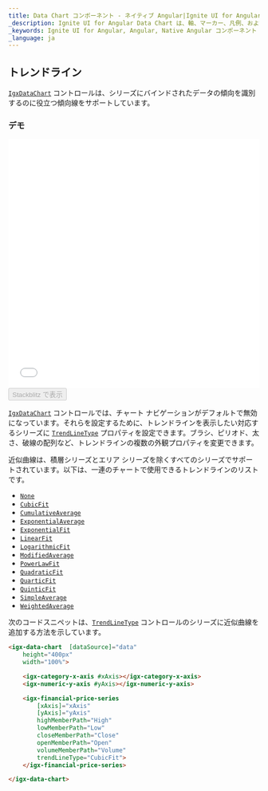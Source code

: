 ```yaml
---
title: Data Chart コンポーネント - ネイティブ Angular|Ignite UI for Angular
_description: Ignite UI for Angular Data Chart は、軸、マーカー、凡例、および注釈レイヤーのモジュール設計を提供するチャート コンポーネントです。チャート機能は、複合チャート ビューを作成するために同じチャート領域でのビジュアル要素の複数のインスタンスを利用できます。
_keywords: Ignite UI for Angular, Angular, Native Angular コンポーネント スイート, Native Angular コントロール, ネイティブ Angular コンポーネント, ネイティブ Angular コンポーネント ライブラリ, Angular チャート, Angular チャート コントロール, Angular チャート例, Angular チャート コンポーネント, Angular データ チャート
_language: ja
---
```


## トレンドライン

[`IgxDataChart`](datachart_series_trendlines.md) コントロールは、シリーズにバインドされたデータの傾向を識別するのに役立つ傾向線をサポートしています。

### デモ

<div class="sample-container loading" style="height: 500px">
    <iframe id="data-chart-series-trendlines-iframe" src='{environment:demosBaseUrl}/charts/data-chart-series-trendlines' width="100%" height="100%" seamless frameBorder="0" onload="onXPlatSampleIframeContentLoaded(this);"></iframe>
</div>
<div>
    <button data-localize="stackblitz" disabled class="stackblitz-btn" data-iframe-id="data-chart-series-trendlines-iframe" data-demos-base-url="{environment:demosBaseUrl}">Stackblitz で表示
    </button>
</div>

<div class="divider--half"></div>

[`IgxDataChart`](datachart_series_trendlines.md) コントロールでは、チャート ナビゲーションがデフォルトで無効になっています。それらを設定するために、トレンドラインを表示したい対応するシリーズに [`TrendLineType`](datachart_series_trendlines.md) プロパティを設定できます。ブラシ、ピリオド、太さ、破線の配列など、トレンドラインの複数の外観プロパティを変更できます。

近似曲線は、積層シリーズとエリア シリーズを除くすべてのシリーズでサポートされています。以下は、一連のチャートで使用できるトレンドラインのリストです。

-   [`None`](datachart_series_trendlines.md)
-   [`CubicFit`](datachart_series_trendlines.md)
-   [`CumulativeAverage`](datachart_series_trendlines.md)
-   [`ExponentialAverage`](datachart_series_trendlines.md)
-   [`ExponentialFit`](datachart_series_trendlines.md)
-   [`LinearFit`](datachart_series_trendlines.md)
-   [`LogarithmicFit`](datachart_series_trendlines.md)
-   [`ModifiedAverage`](datachart_series_trendlines.md)
-   [`PowerLawFit`](datachart_series_trendlines.md)
-   [`QuadraticFit`](datachart_series_trendlines.md)
-   [`QuarticFit`](datachart_series_trendlines.md)
-   [`QuinticFit`](datachart_series_trendlines.md)
-   [`SimpleAverage`](datachart_series_trendlines.md)
-   [`WeightedAverage`](datachart_series_trendlines.md)

次のコードスニペットは、[`TrendLineType`](datachart_series_trendlines.md) コントロールのシリーズに近似曲線を追加する方法を示しています。

```html
<igx-data-chart  [dataSource]="data"
    height="400px"
    width="100%">

    <igx-category-x-axis #xAxis></igx-category-x-axis>
    <igx-numeric-y-axis #yAxis></igx-numeric-y-axis>

    <igx-financial-price-series
        [xAxis]="xAxis"
        [yAxis]="yAxis"
        highMemberPath="High"
        lowMemberPath="Low"
        closeMemberPath="Close"
        openMemberPath="Open"
        volumeMemberPath="Volume"
        trendLineType="CubicFit">
    </igx-financial-price-series>

</igx-data-chart>
```
